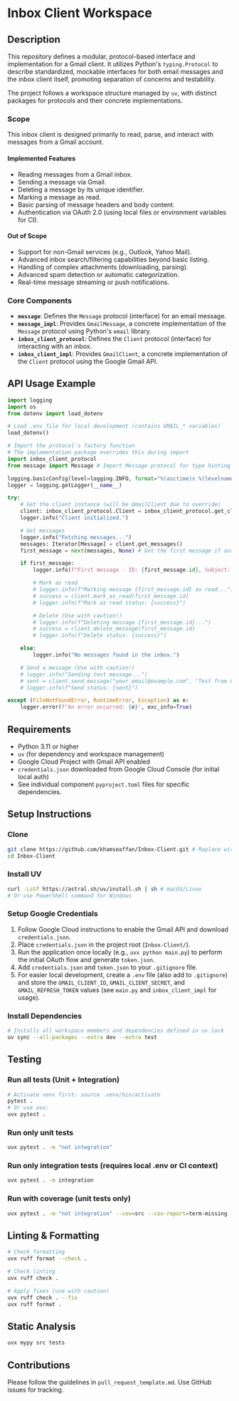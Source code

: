 # Inbox Client Workspace

## Description

This repository defines a modular, protocol-based interface and implementation for a Gmail client. It utilizes Python's `typing.Protocol` to describe standardized, mockable interfaces for both email messages and the inbox client itself, promoting separation of concerns and testability.

The project follows a workspace structure managed by `uv`, with distinct packages for protocols and their concrete implementations.

### Scope

This inbox client is designed primarily to read, parse, and interact with messages from a Gmail account.

#### Implemented Features

- Reading messages from a Gmail inbox.
- Sending a message via Gmail.
- Deleting a message by its unique identifier.
- Marking a message as read.
- Basic parsing of message headers and body content.
- Authentication via OAuth 2.0 (using local files or environment variables for CI).

#### Out of Scope

- Support for non-Gmail services (e.g., Outlook, Yahoo Mail).
- Advanced inbox search/filtering capabilities beyond basic listing.
- Handling of complex attachments (downloading, parsing).
- Advanced spam detection or automatic categorization.
- Real-time message streaming or push notifications.

### Core Components

- **`message`**: Defines the `Message` protocol (interface) for an email message.
- **`message_impl`**: Provides `GmailMessage`, a concrete implementation of the `Message` protocol using Python's `email` library.
- **`inbox_client_protocol`**: Defines the `Client` protocol (interface) for interacting with an inbox.
- **`inbox_client_impl`**: Provides `GmailClient`, a concrete implementation of the `Client` protocol using the Google Gmail API.

## API Usage Example

```python
import logging
import os
from dotenv import load_dotenv

# Load .env file for local development (contains GMAIL_* variables)
load_dotenv()

# Import the protocol's factory function
# The implementation package overrides this during import
import inbox_client_protocol
from message import Message # Import Message protocol for type hinting

logging.basicConfig(level=logging.INFO, format="%(asctime)s %(levelname)s %(message)s")
logger = logging.getLogger(__name__)

try:
    # Get the client instance (will be GmailClient due to override)
    client: inbox_client_protocol.Client = inbox_client_protocol.get_client()
    logger.info("Client initialized.")

    # Get messages
    logger.info("Fetching messages...")
    messages: Iterator[Message] = client.get_messages()
    first_message = next(messages, None) # Get the first message if available

    if first_message:
        logger.info(f"First message - ID: {first_message.id}, Subject: {first_message.subject}")

        # Mark as read
        # logger.info(f"Marking message {first_message.id} as read...")
        # success = client.mark_as_read(first_message.id)
        # logger.info(f"Mark as read status: {success}")

        # Delete (Use with caution!)
        # logger.info(f"Deleting message {first_message.id}...")
        # success = client.delete_message(first_message.id)
        # logger.info(f"Delete status: {success}")

    else:
        logger.info("No messages found in the inbox.")

    # Send a message (Use with caution!)
    # logger.info("Sending test message...")
    # sent = client.send_message("your_email@example.com", "Test from Client", "Hello there!")
    # logger.info(f"Send status: {sent}")

except (FileNotFoundError, RuntimeError, Exception) as e:
    logger.error(f"An error occurred: {e}", exc_info=True)
```

## Requirements

- Python 3.11 or higher  
- `uv` (for dependency and workspace management)  
- Google Cloud Project with Gmail API enabled  
- `credentials.json` downloaded from Google Cloud Console (for initial local auth)  
- See individual component `pyproject.toml` files for specific dependencies.

## Setup Instructions

### Clone

```bash
git clone https://github.com/khamseaffan/Inbox-Client.git # Replace with your repo URL
cd Inbox-Client
```

### Install UV

```bash
curl -LsSf https://astral.sh/uv/install.sh | sh # macOS/Linux
# Or use PowerShell command for Windows
```

### Setup Google Credentials

1. Follow Google Cloud instructions to enable the Gmail API and download `credentials.json`.
2. Place `credentials.json` in the project root (`Inbox-Client/`).
3. Run the application once locally (e.g., `uvx python main.py`) to perform the initial OAuth flow and generate `token.json`.
4. Add `credentials.json` and `token.json` to your `.gitignore` file.
5. For easier local development, create a `.env` file (also add to `.gitignore`) and store the `GMAIL_CLIENT_ID`, `GMAIL_CLIENT_SECRET`, and `GMAIL_REFRESH_TOKEN` values (see `main.py` and `inbox_client_impl` for usage).

### Install Dependencies

```bash
# Installs all workspace members and dependencies defined in uv.lock
uv sync --all-packages --extra dev --extra test
```

## Testing

### Run all tests (Unit + Integration)

```bash
# Activate venv first: source .venv/bin/activate
pytest .
# Or use uvx:
uvx pytest .
```

### Run only unit tests

```bash
uvx pytest . -m "not integration"
```

### Run only integration tests (requires local .env or CI context)

```bash
uvx pytest . -m integration
```

### Run with coverage (unit tests only)

```bash
uvx pytest . -m "not integration" --cov=src --cov-report=term-missing
```

## Linting & Formatting

```bash
# Check formatting
uvx ruff format --check .

# Check linting
uvx ruff check .

# Apply fixes (use with caution)
uvx ruff check . --fix
uvx ruff format .
```

## Static Analysis

```bash
uvx mypy src tests
```

## Contributions

Please follow the guidelines in `pull_request_template.md`. Use GitHub issues for tracking.
